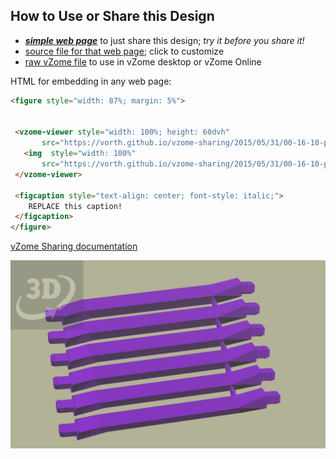 
## How to Use or Share this Design

 - [***simple web page***](<https://vorth.github.io/vzome-sharing/2015/05/31/00-16-10-purple-short-6-joined/>) to just share this design; *try it before you share it!*
 - [source file for that web page](<https://github.com/vorth/vzome-sharing/edit/main/2015/05/31/00-16-10-purple-short-6-joined/index.md>); click to customize
 - [raw vZome file](<https://raw.githubusercontent.com/vorth/vzome-sharing/main/2015/05/31/00-16-10-purple-short-6-joined/purple-short-6-joined.vZome>) to use in vZome desktop or vZome Online
 
 HTML for embedding in any web page:
 ```html
<figure style="width: 87%; margin: 5%">
  
  
  <vzome-viewer style="width: 100%; height: 60dvh" 
        src="https://vorth.github.io/vzome-sharing/2015/05/31/00-16-10-purple-short-6-joined/purple-short-6-joined.vZome" >
    <img  style="width: 100%"
        src="https://vorth.github.io/vzome-sharing/2015/05/31/00-16-10-purple-short-6-joined/purple-short-6-joined.png" >
  </vzome-viewer>

  <figcaption style="text-align: center; font-style: italic;">
     REPLACE this caption!
  </figcaption>
</figure>

 ```

[vZome Sharing documentation](https://vzome.github.io/vzome/sharing.html#how-it-works)

![Image](<purple-short-6-joined.png>)

